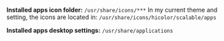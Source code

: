 **Installed apps icon folder:** `/usr/share/icons/***`
In my current theme and setting, the icons are located in: `/usr/share/icons/hicolor/scalable/apps`

**Installed apps desktop settings:**  `/usr/share/applications`
